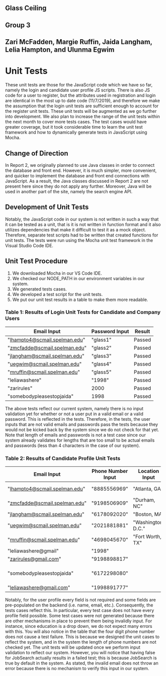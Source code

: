 ## Glass Ceiling
## Group 3
## Zari McFadden, Margie Ruffin, Jaida Langham, Lelia Hampton, and Ulunma Egwim

# Unit Tests
These unit tests are those for the JavaScript code which we have so far, namely the login and candidate user profile JS scripts. There is also JS code for a user to register, but the attributes used in registration and login are identical in the most up to date code (11/7/2019), and therefore we make the assumption that the login unit tests are sufficient enough to account for the register unit tests. These unit tests will be augmented as we go further into development. We also plan to increase the range of the unit tests within the next month to cover more tests cases. The test cases would have greater coverage, but it took considerable time to learn the unit test framework and how to dynamically generate tests in JavaScript using Mocha.

## Change of Direction
In Report 2, we originally planned to use Java classes in order to connect the database and front end. However, it is much simpler, more convenient, and quicker to implement the database and front end connections with JavaScript. As a result, the Java classes discussed in Report 2 are not present here since they do not apply any further. Moreover, Java will be used in another part of the site, namely the search engine API. 

## Development of Unit Tests
Notably, the JavaScript code in our system is not written in such a way that it can be tested as a unit, that is it is not written in function format and it also utilizes dependencies that make it difficult to test it as a mock object. Therefore, separate test scripts had to be written that created functions for unit tests.  The tests were run using the Mocha unit test framework in the Visual Studio Code IDE.  

## Unit Test Procedure
1. We downloaded Mocha in our VS Code IDE.
2. We checked our NODE_PATH in our environment variables in our system.
3. We generated tests cases.
4. We developed a test script for the unit tests.
5. We put our unit test results in a table to make them more readable.

### Table 1: Results of Login Unit Tests for Candidate and Company Users

| **Email Input**               | **Password Input** | **Result** |
|-------------------------------|--------------------|------------|
| "lhampto4@scmail.spelman.edu" | "glass1"           | Passed     |
| "zmcfadde@scmail.spelman.edu" | "glass2"           | Passed     |
| "jlangham@scmail.spelman.edu" | "glass3"           | Passed     |
| "uegwim@scmail.spelman.edu"   | "glass4"           | Passed     |
| "mruffin@scmail.spelman.edu"  | "glass5"           | Passed     |
| "leliawashere"                | "1998"             | Passed     |
| "zarirules"                   | 2000               | Passed     |
| "somebodypleasestopjaida"     | 1998               | Passed     |

The above tests reflect our current system, namely there is no input validation yet for whether or not a user put in a valid email or a valid password. This is reflected in the tests. Therefore, in the tests, the user inputs that are not valid emails and passwords pass the tests because they would not be kicked back by the system since we do not check for that yet. Note that length of emails and passwords is not a test case since our system already validates for lengths that are too small to be actual emails and passwords (less than 4 characters in the case of our system).

### Table 2: Results of Candidate Profile Unit Tests

| **Email Input**               | **Phone Number Input** | **Location Input** | **Education Input** | **Website URL Input**    | **Affiliations Input** | **LinkedIn URL Input**              | **JobSearch Input** | **Result** |
|-------------------------------|------------------------|--------------------|---------------------|--------------------------|------------------------|-------------------------------------|---------------------|------------|
| "lhampto4@scmail.spelman.edu" | "8885556969"           | "Atlanta, GA"      | "Doctorate"         |                          |                        | "www.linkedin.com/in/lelia-hampton" | true                | Passed     |
| "zmcfadde@scmail.spelman.edu" | "9198506909"           | "Durham, NC"       | "Doctorate"         |                          |                        |                                     | true                | Passed     |
| "jlangham@scmail.spelman.edu" | "6178092020"           | "Boston, MA"       | "Doctorate"         |                          |                        |                                     | true                | Passed     |
| "uegwim@scmail.spelman.edu"   | "2021881881"           | "Washington, D.C." | "Master's"          |                          |                        |                                     | true                | Passed     |
| "mruffin@scmail.spelman.edu"  | "4698045670"           | "Fort Worth, TX"   | "Doctorate"         |                          |                        |                                     | true                | Passed     |
| "leliawashere@gmail"          | "1998"                 |                    |                     | "leliahampton.github.io" |                        |                                     | true                | Passed     |
| "zarirules@gmail.com"         | "9198898817"           |                    |                     |                          |                        |                                     | false               | Failed     |
| "somebodypleasestopjaida"     | "6172298080"           |                    |                     |                          | "NSBE", "ACM", "IEEE"  |                                     | true                | Passed     |
| "leliawashere@gmail.com"      | "1998891777"           |                    |                     | "leliahampton.github.io" |                        |                                     | true                | Passed     |

Notably, for the user profile every field is not required and some fields are pre-populated on the backend (i.e. name, email, etc.). Consequently, the tests cases reflect this. In particular, every test case does not have every profile field possible. Some test cases were not generated because there are other mechanisms in place to prevent them being invalidly input. For instance, since education is a drop down, we do not expect many errors with this. You will also notice in the table that the four digit phone number does not cause a test failure. This is because we designed the unit cases to reflect the system, and in the system the length of phone numbers are not checked yet. The unit tests will be updated once we perform input validation to reflect our system. However, you will notice that having false for JobSearch actually results in a failed test; this is because JobSearch is true by default in the system. As stated, the invalid email does not throw an error because there is no mechanism to verify this input in our system.
